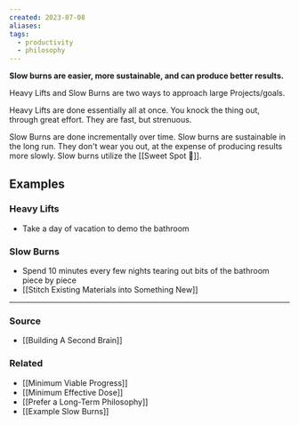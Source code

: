 ```yaml
---
created: 2023-07-08
aliases: 
tags:
  - productivity
  - philosophy
---
```

**Slow burns are easier, more sustainable, and can produce better results.**

Heavy Lifts and Slow Burns are two ways to approach large Projects/goals. 

Heavy Lifts are done essentially all at once. You knock the thing out, through great effort. They are fast, but strenuous.

Slow Burns are done incrementally over time. Slow burns are sustainable in the long run. They don't wear you out, at the expense of producing results more slowly. Slow burns utilize the [[Sweet Spot 🎯]].

## Examples
### Heavy Lifts
- Take a day of vacation to demo the bathroom

###  Slow Burns
- Spend 10 minutes every few nights tearing out bits of the bathroom piece by piece
- [[Stitch Existing Materials into Something New]]

****
### Source
- [[Building A Second Brain]]

### Related
- [[Minimum Viable Progress]] 
- [[Minimum Effective Dose]] 
- [[Prefer a Long-Term Philosophy]] 
- [[Example Slow Burns]]